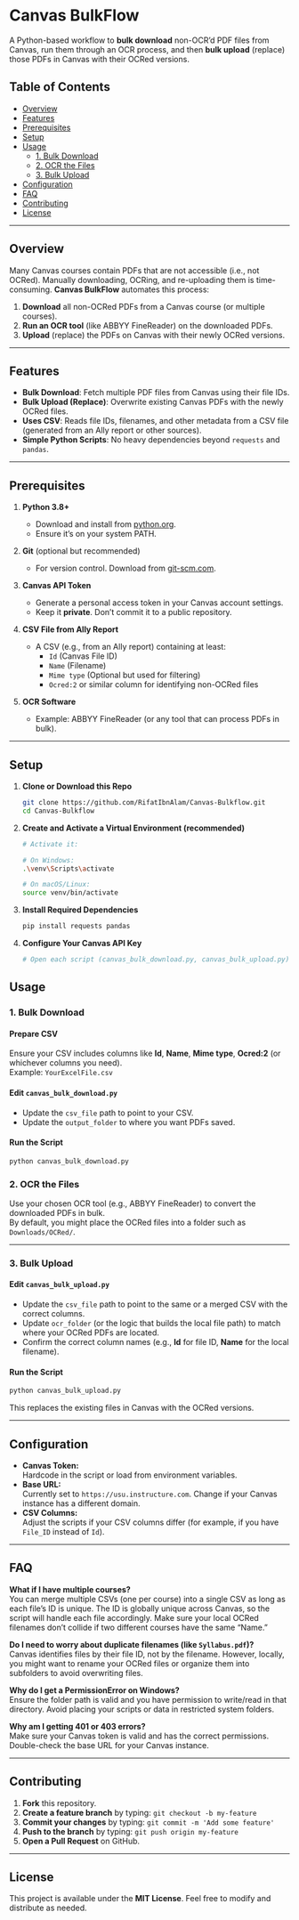 # Canvas BulkFlow

A Python-based workflow to **bulk download** non-OCR’d PDF files from Canvas, run them through an OCR process, and then **bulk upload** (replace) those PDFs in Canvas with their OCRed versions.

## Table of Contents
- [Overview](#overview)
- [Features](#features)
- [Prerequisites](#prerequisites)
- [Setup](#setup)
- [Usage](#usage)
  - [1. Bulk Download](#1-bulk-download)
  - [2. OCR the Files](#2-ocr-the-files)
  - [3. Bulk Upload](#3-bulk-upload)
- [Configuration](#configuration)
- [FAQ](#faq)
- [Contributing](#contributing)
- [License](#license)

---

## Overview

Many Canvas courses contain PDFs that are not accessible (i.e., not OCRed). Manually downloading, OCRing, and re-uploading them is time-consuming. **Canvas BulkFlow** automates this process:

1. **Download** all non-OCRed PDFs from a Canvas course (or multiple courses).
2. **Run an OCR tool** (like ABBYY FineReader) on the downloaded PDFs.
3. **Upload** (replace) the PDFs on Canvas with their newly OCRed versions.

---

## Features

- **Bulk Download**: Fetch multiple PDF files from Canvas using their file IDs.
- **Bulk Upload (Replace)**: Overwrite existing Canvas PDFs with the newly OCRed files.
- **Uses CSV**: Reads file IDs, filenames, and other metadata from a CSV file (generated from an Ally report or other sources).
- **Simple Python Scripts**: No heavy dependencies beyond `requests` and `pandas`.

---

## Prerequisites

1. **Python 3.8+**  
   - Download and install from [python.org](https://www.python.org/downloads/).  
   - Ensure it’s on your system PATH.

2. **Git** (optional but recommended)  
   - For version control. Download from [git-scm.com](https://git-scm.com/).

3. **Canvas API Token**  
   - Generate a personal access token in your Canvas account settings.  
   - Keep it **private**. Don’t commit it to a public repository.

4. **CSV File from Ally Report**  
   - A CSV (e.g., from an Ally report) containing at least:
     - `Id` (Canvas File ID)
     - `Name` (Filename)
     - `Mime type` (Optional but used for filtering)
     - `Ocred:2` or similar column for identifying non-OCRed files

5. **OCR Software**  
   - Example: ABBYY FineReader (or any tool that can process PDFs in bulk).

---

## Setup

1. **Clone or Download this Repo**  
   ```bash
   git clone https://github.com/RifatIbnAlam/Canvas-Bulkflow.git
   cd Canvas-Bulkflow
   
2. **Create and Activate a Virtual Environment (recommended)**
   ```bash
   # Activate it:

   # On Windows:
   .\venv\Scripts\activate

   # On macOS/Linux:
   source venv/bin/activate


3. **Install Required Dependencies**
   ```bash
   pip install requests pandas

   
4. **Configure Your Canvas API Key**
   ```bash
   # Open each script (canvas_bulk_download.py, canvas_bulk_upload.py) and update canvas_token with your actual Canvas token

## Usage

### 1. Bulk Download

#### Prepare CSV
Ensure your CSV includes columns like **Id**, **Name**, **Mime type**, **Ocred:2** (or whichever columns you need).  
Example: `YourExcelFile.csv`

#### Edit `canvas_bulk_download.py`
- Update the `csv_file` path to point to your CSV.
- Update the `output_folder` to where you want PDFs saved.

#### Run the Script
   ```bash
   python canvas_bulk_download.py
   ```

### 2. OCR the Files

Use your chosen OCR tool (e.g., ABBYY FineReader) to convert the downloaded PDFs in bulk.  
By default, you might place the OCRed files into a folder such as `Downloads/OCRed/`.

---

### 3. Bulk Upload

#### Edit `canvas_bulk_upload.py`
- Update the `csv_file` path to point to the same or a merged CSV with the correct columns.
- Update `ocr_folder` (or the logic that builds the local file path) to match where your OCRed PDFs are located.
- Confirm the correct column names (e.g., **Id** for file ID, **Name** for the local filename).

#### Run the Script
   ```bash
   python canvas_bulk_upload.py
   ```
This replaces the existing files in Canvas with the OCRed versions.

---

## Configuration

- **Canvas Token:**  
  Hardcode in the script or load from environment variables.
- **Base URL:**  
  Currently set to `https://usu.instructure.com`. Change if your Canvas instance has a different domain.
- **CSV Columns:**  
  Adjust the scripts if your CSV columns differ (for example, if you have `File_ID` instead of `Id`).

---

## FAQ

**What if I have multiple courses?**  
You can merge multiple CSVs (one per course) into a single CSV as long as each file’s ID is unique. The ID is globally unique across Canvas, so the script will handle each file accordingly. Make sure your local OCRed filenames don’t collide if two different courses have the same “Name.”

**Do I need to worry about duplicate filenames (like `Syllabus.pdf`)?**  
Canvas identifies files by their file ID, not by the filename. However, locally, you might want to rename your OCRed files or organize them into subfolders to avoid overwriting files.

**Why do I get a PermissionError on Windows?**  
Ensure the folder path is valid and you have permission to write/read in that directory. Avoid placing your scripts or data in restricted system folders.

**Why am I getting 401 or 403 errors?**  
Make sure your Canvas token is valid and has the correct permissions. Double-check the base URL for your Canvas instance.

---

## Contributing

1. **Fork** this repository.
2. **Create a feature branch** by typing: `git checkout -b my-feature`
3. **Commit your changes** by typing: `git commit -m 'Add some feature'`
4. **Push to the branch** by typing: `git push origin my-feature`
5. **Open a Pull Request** on GitHub.

---

## License

This project is available under the **MIT License**. Feel free to modify and distribute as needed.
